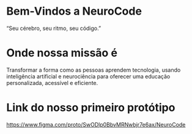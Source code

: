 # Bem-Vindos a NeuroCode
“Seu cérebro, seu ritmo, seu código.”
# Onde nossa missão é
Transformar a forma como as pessoas aprendem tecnologia, usando 
inteligência artificial e neurociência para oferecer uma educação 
personalizada, acessível e eficiente.

# Link do nosso primeiro protótipo

https://www.figma.com/proto/SwODlp0BbvMRNwbjr7e6ax/NeuroCode

